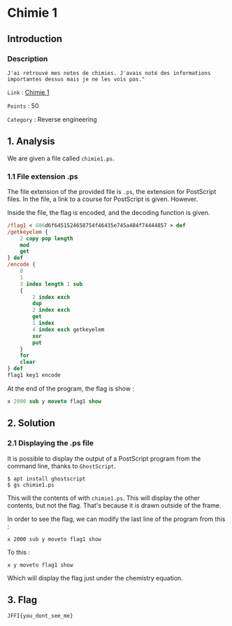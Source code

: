 # Chimie 1

## Introduction

### Description
```
J'ai retrouvé mes notes de chimies. J'avais noté des informations importantes dessus mais je ne les vois pas."
```

`Link` : [Chimie 1](https://ctf.hackin.ca/challenges#Chimie%201-163)

`Points` : 50

`Category` : Reverse engineering

## 1. Analysis

We are given a file called `chimie1.ps`. 

### 1.1 File extension .ps

The file extension of the provided file is `.ps`, the extension for PostScript files.
In the file, a link to a course for PostScript is given. However.

Inside the file, the flag is encoded, and the decoding function is given.

```ps
/flag1 < 606d6f6451524658754f46435e745a484f74444857 > def
/getkeyelem {
    2 copy pop length
    mod
    get
} def
/encode {
    0 
    1 
    3 index length 1 sub 
    {
        2 index exch
        dup
        2 index exch
        get
        1 index
        4 index exch getkeyelem
        xor
        put
    }
    for
    clear
} def
flag1 key1 encode
```

At the end of the program, the flag is show :

```ps
x 2000 sub y moveto flag1 show
```


## 2. Solution

### 2.1 Displaying the .ps file

It is possible to display the output of a PostScript program from the command line, thanks to `GhostScript`.

```
$ apt install ghostscript
$ gs chimie1.ps
```

This will the contents of with `chimie1.ps`. This will display the other contents, but not the flag. 
That's because it is drawn outside of the frame.

In order to see the flag, we can modify the last line of the program from this :

```
x 2000 sub y moveto flag1 show
```

To this :

```
x y moveto flag1 show
```

Which will display the flag just under the chemistry equation.

## 3. Flag

```
JFFI{you_dont_see_me}
```



